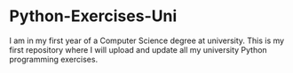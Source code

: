 # Python-Exercises-Uni
I am in my first year of a Computer Science degree at university. This is my first repository where I will upload and update all my university Python programming exercises.
